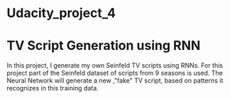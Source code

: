 # Udacity_project_4
# TV Script Generation using RNN
In this project, I generate my own Seinfeld TV scripts using RNNs. For this project part of the Seinfeld dataset of scripts from 9 seasons is used. The Neural Network will generate a new ,"fake" TV script, based on patterns it recognizes in this training data.
